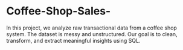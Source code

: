 # Coffee-Shop-Sales-
In this project, we analyze raw transactional data from a coffee shop system. The dataset is messy and unstructured. Our goal is to clean, transform, and extract meaningful insights using SQL.
